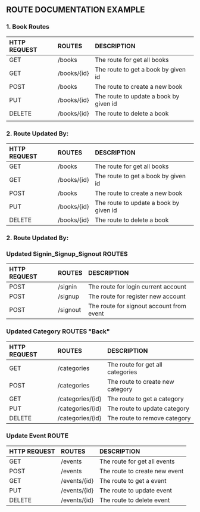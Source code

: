 ## ROUTE DOCUMENTATION EXAMPLE

### 1. Book Routes


| HTTP REQUEST | ROUTES      | DESCRIPTION                            |
| :----------- | :---------- | :------------------------------------- |
| GET          | /books      | The route for get all books            |
| GET          | /books/{id} | The route to get a book by given id    |
| POST         | /books      | The route to create a new book         |
| PUT          | /books/{id} | The route to update a book by given id |
| DELETE       | /books/{id} | The route to delete a book             |
|              |             |                                        |

### 2. Route Updated By:

| HTTP REQUEST| ROUTES | DESCRIPTION |
| :---        | :----   |          :--- |
| GET         | /books       |The route for get all books   |
| GET         | /books/{id}        |The route to get a book by given id |
| POST        | /books        |  The route to create a new book |
| PUT         | /books/{id}        | The route to update a book by given id |
| DELETE      | /books/{id}        | The route to delete a book|
### 2. Route Updated By:


### Updated Signin_Signup_Signout ROUTES

| HTTP REQUEST | ROUTES   | DESCRIPTION                              |
| :----------- | :------- | :--------------------------------------- |
| POST         | /signin  | The route for login current account      |
| POST         | /signup  | The route for register new account       |
| POST         | /signout | The route for signout account from event |


### Updated Category ROUTES "Back"

| HTTP REQUEST     | ROUTES                    | DESCRIPTION |
| :---             | :----                     |:--- |
| GET              | /categories               |The route for get all categories    |
| POST             | /categories               |The route to create new category   |
| GET              | /categories/{id}          |The route to get a category   |
| PUT              | /categories/{id}          |The route to update category   |
| DELETE           | /categories/{id}          |The route to remove category   |


### Update Event ROUTE

| HTTP REQUEST  | ROUTES       | DESCRIPTION                   |
| :-------------| :------------| :-----------------------------|
| GET           | /events      | The route for get all events  |
| POST          | /events      | The route to create new event |
| GET           | /events/{id} | The route to get a event      |
| PUT           | /events/{id} | The route to update event     |
| DELETE        | /events/{id} | The route to delete event     | 


